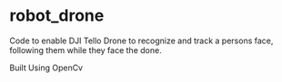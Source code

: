 # robot_drone

Code to enable DJI Tello Drone to recognize and track a persons face, following them while they face the done.

Built Using OpenCv
